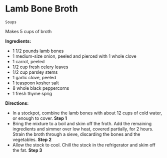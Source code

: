 # Lamb Bone Broth

`Soups`

Makes 5 cups of broth

**Ingredients:**

- 1 1/2 pounds lamb bones 
- 1 medium-size onion, peeled and pierced with 1 whole clove 
- 1 carrot, peeled 
- 1/2 cup fresh celery leaves 
- 1/2 cup parsley stems 
- 1 garlic clove, peeled 
- 1 teaspoon kosher salt 
- 8 whole black peppercorns 
- 1 fresh thyme sprig

**Directions:**

- In a stockpot, combine the lamb bones with about 12 cups of cold water, or enough to cover.
    **Step 1**
- Bring the mixture to a boil and skim off the froth. Add the remaining ingredients and simmer over low heat, covered partially, for 2 hours. Strain the broth through a sieve, discarding the bones and the vegetables.
    **Step 2**
- Allow the stock to cool. Chill the stock in the refrigerator and skim off the fat.
    **Step 3**
